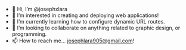 - 👋 Hi, I’m @josephxlara
- 👀 I’m interested in creating and deploying web applications!
- 🌱 I’m currently learning how to configure dynamic URL routes.
- 💞️ I’m looking to collaborate on anything related to graphic design, or programming.
- 📫 How to reach me... josephlara905@gmail.com!

<!---
josephxlara/josephxlara is a ✨ special ✨ repository because its `README.md` (this file) appears on your GitHub profile.
You can click the Preview link to take a look at your changes.
--->
